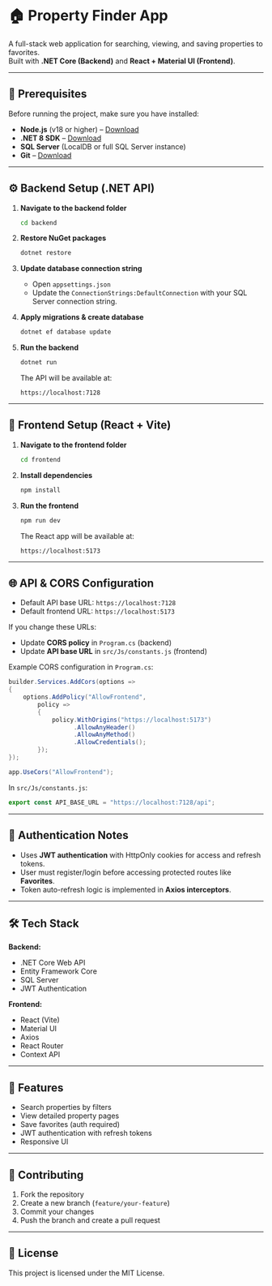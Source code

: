 # 🏠 Property Finder App

A full-stack web application for searching, viewing, and saving properties to favorites.  
Built with **.NET Core (Backend)** and **React + Material UI (Frontend)**.

---

## 📌 Prerequisites

Before running the project, make sure you have installed:

- **Node.js** (v18 or higher) – [Download](https://nodejs.org/en/download/)
- **.NET 8 SDK** – [Download](https://dotnet.microsoft.com/en-us/download)
- **SQL Server** (LocalDB or full SQL Server instance)
- **Git** – [Download](https://git-scm.com/)

---

## ⚙ Backend Setup (.NET API)

1. **Navigate to the backend folder**
   ```bash
   cd backend
   ```

2. **Restore NuGet packages**
   ```bash
   dotnet restore
   ```

3. **Update database connection string**
   - Open `appsettings.json`
   - Update the `ConnectionStrings:DefaultConnection` with your SQL Server connection string.

4. **Apply migrations & create database**
   ```bash
   dotnet ef database update
   ```

5. **Run the backend**
   ```bash
   dotnet run
   ```
   The API will be available at:
   ```
   https://localhost:7128
   ```

---

## 🎨 Frontend Setup (React + Vite)

1. **Navigate to the frontend folder**
   ```bash
   cd frontend
   ```

2. **Install dependencies**
   ```bash
   npm install
   ```

3. **Run the frontend**
   ```bash
   npm run dev
   ```
   The React app will be available at:
   ```
   https://localhost:5173
   ```

---

## 🌐 API & CORS Configuration

- Default API base URL: `https://localhost:7128`
- Default frontend URL: `https://localhost:5173`

If you change these URLs:
- Update **CORS policy** in `Program.cs` (backend)
- Update **API base URL** in `src/Js/constants.js` (frontend)

Example CORS configuration in `Program.cs`:
```csharp
builder.Services.AddCors(options =>
{
    options.AddPolicy("AllowFrontend",
        policy =>
        {
            policy.WithOrigins("https://localhost:5173")
                  .AllowAnyHeader()
                  .AllowAnyMethod()
                  .AllowCredentials();
        });
});

app.UseCors("AllowFrontend");
```

In `src/Js/constants.js`:
```javascript
export const API_BASE_URL = "https://localhost:7128/api";
```

---

## 🔐 Authentication Notes

- Uses **JWT authentication** with HttpOnly cookies for access and refresh tokens.
- User must register/login before accessing protected routes like **Favorites**.
- Token auto-refresh logic is implemented in **Axios interceptors**.

---

## 🛠 Tech Stack

**Backend:**
- .NET Core Web API
- Entity Framework Core
- SQL Server
- JWT Authentication

**Frontend:**
- React (Vite)
- Material UI
- Axios
- React Router
- Context API

---

## 🚀 Features

- Search properties by filters
- View detailed property pages
- Save favorites (auth required)
- JWT authentication with refresh tokens
- Responsive UI

---

## 🤝 Contributing

1. Fork the repository
2. Create a new branch (`feature/your-feature`)
3. Commit your changes
4. Push the branch and create a pull request

---

## 📄 License

This project is licensed under the MIT License.
